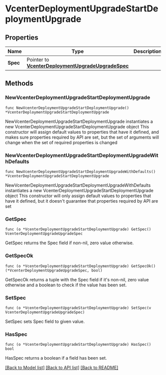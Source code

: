 # VcenterDeploymentUpgradeStartDeploymentUpgrade

## Properties

Name | Type | Description | Notes
------------ | ------------- | ------------- | -------------
**Spec** | Pointer to [**VcenterDeploymentUpgradeUpgradeSpec**](VcenterDeploymentUpgradeUpgradeSpec.md) |  | [optional] 

## Methods

### NewVcenterDeploymentUpgradeStartDeploymentUpgrade

`func NewVcenterDeploymentUpgradeStartDeploymentUpgrade() *VcenterDeploymentUpgradeStartDeploymentUpgrade`

NewVcenterDeploymentUpgradeStartDeploymentUpgrade instantiates a new VcenterDeploymentUpgradeStartDeploymentUpgrade object
This constructor will assign default values to properties that have it defined,
and makes sure properties required by API are set, but the set of arguments
will change when the set of required properties is changed

### NewVcenterDeploymentUpgradeStartDeploymentUpgradeWithDefaults

`func NewVcenterDeploymentUpgradeStartDeploymentUpgradeWithDefaults() *VcenterDeploymentUpgradeStartDeploymentUpgrade`

NewVcenterDeploymentUpgradeStartDeploymentUpgradeWithDefaults instantiates a new VcenterDeploymentUpgradeStartDeploymentUpgrade object
This constructor will only assign default values to properties that have it defined,
but it doesn't guarantee that properties required by API are set

### GetSpec

`func (o *VcenterDeploymentUpgradeStartDeploymentUpgrade) GetSpec() VcenterDeploymentUpgradeUpgradeSpec`

GetSpec returns the Spec field if non-nil, zero value otherwise.

### GetSpecOk

`func (o *VcenterDeploymentUpgradeStartDeploymentUpgrade) GetSpecOk() (*VcenterDeploymentUpgradeUpgradeSpec, bool)`

GetSpecOk returns a tuple with the Spec field if it's non-nil, zero value otherwise
and a boolean to check if the value has been set.

### SetSpec

`func (o *VcenterDeploymentUpgradeStartDeploymentUpgrade) SetSpec(v VcenterDeploymentUpgradeUpgradeSpec)`

SetSpec sets Spec field to given value.

### HasSpec

`func (o *VcenterDeploymentUpgradeStartDeploymentUpgrade) HasSpec() bool`

HasSpec returns a boolean if a field has been set.


[[Back to Model list]](../README.md#documentation-for-models) [[Back to API list]](../README.md#documentation-for-api-endpoints) [[Back to README]](../README.md)


